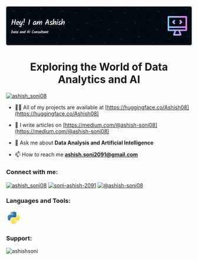 ![Header](./header-image.png)
<h1 align="center">Exploring the World of Data Analytics and AI</h1>

<p align="left"> <a href="https://twitter.com/ashish_soni08" target="blank"><img src="https://img.shields.io/twitter/follow/ashish_soni08?logo=twitter&style=for-the-badge" alt="ashish_soni08" /></a> </p>

- 👨‍💻 All of my projects are available at [https://huggingface.co/Ashish08](https://huggingface.co/Ashish08)

- 📝 I write articles on [https://medium.com/@ashish-soni08](https://medium.com/@ashish-soni08)

- 💬 Ask me about **Data Analysis and Artificial Intelligence**

- 📫 How to reach me **ashish.soni2091@gmail.com**

<h3 align="left">Connect with me:</h3>
<p align="left">
<a href="https://twitter.com/ashish_soni08" target="blank"><img align="center" src="https://raw.githubusercontent.com/rahuldkjain/github-profile-readme-generator/master/src/images/icons/Social/twitter.svg" alt="ashish_soni08" height="30" width="40" /></a>
<a href="https://linkedin.com/in/soni-ashish-2091" target="blank"><img align="center" src="https://raw.githubusercontent.com/rahuldkjain/github-profile-readme-generator/master/src/images/icons/Social/linked-in-alt.svg" alt="soni-ashish-2091" height="30" width="40" /></a>
<a href="https://medium.com/@ashish-soni08" target="blank"><img align="center" src="https://raw.githubusercontent.com/rahuldkjain/github-profile-readme-generator/master/src/images/icons/Social/medium.svg" alt="@ashish-soni08" height="30" width="40" /></a>
</p>

<h3 align="left">Languages and Tools:</h3>
<p align="left"> <a href="https://www.python.org" target="_blank" rel="noreferrer"> <img src="https://raw.githubusercontent.com/devicons/devicon/master/icons/python/python-original.svg" alt="python" width="40" height="40"/> </a> </p>

<h3 align="left">Support:</h3>
<p><a href="https://www.buymeacoffee.com/ashishsoni"> <img align="left" src="https://cdn.buymeacoffee.com/buttons/v2/default-yellow.png" height="50" width="210" alt="ashishsoni" /></a></p><br><br>



